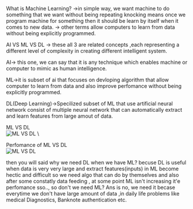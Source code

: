 What is Machine Learning?
->in simple way, we want machine to do something that we want without being repeating knocking means once we program machine for something then it should be learn by itself when it comes to new data.
-> other terms allow computers to learn from data without being explicitly programmed.

AI VS ML VS DL
-> these all 3 are related concepts ,each representing a different level of complexity in creating different intelligent system.

AI-> this one, we can say that it is any technique which enables machine or computer to mimic as human intelligence.

ML->it is subset of ai that focuses on devloping algorithm that allow computer to learn from data and also improve perfomance without being explicitly programmed.

DL(Deep Learning)->Specilized subset of ML that use artificial neural network consist of multiple neural network that can automatically extract and learn features from large amout of data.

ML VS DL \
![ML VS DL](./ml%20vs%20dl2.png) \

Perfomance of ML VS DL \
![ML VS DL](./ml%20vs%20dl.png)

then you will said why we need DL when we have ML?
becuse DL is useful when data is very very large and extract features(inputs) in ML become hectic and difficult so we need algo that can do by themselves
and also after some constatly data feeding , at some point ML isn't increasing it'e perfomance sso..,
so don't we need ML?
Ans is no, we need it becase everytime we don't have large amount of data ,in daily life problems like medical Diagnostics, Banknote authentication etc.
